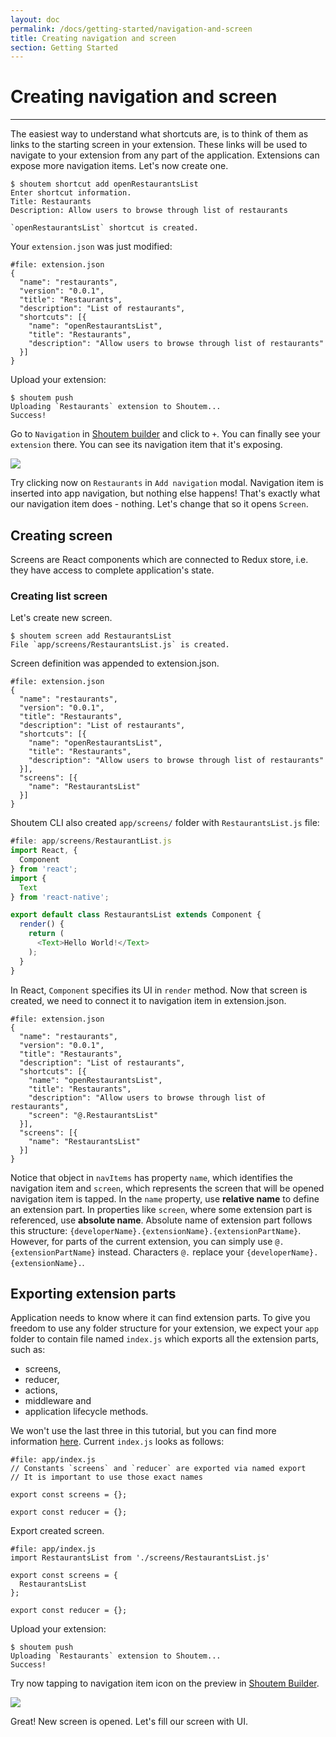 ```yaml
---
layout: doc
permalink: /docs/getting-started/navigation-and-screen
title: Creating navigation and screen
section: Getting Started
---
```


# Creating navigation and screen
<hr />

The easiest way to understand what shortcuts are, is to think of them as links to the starting screen in your extension. These links will be used to navigate to your extension from any part of the application. Extensions can expose more navigation items. Let's now create one.

```ShellSession
$ shoutem shortcut add openRestaurantsList
Enter shortcut information.
Title: Restaurants
Description: Allow users to browse through list of restaurants

`openRestaurantsList` shortcut is created.
```

Your `extension.json` was just modified:

```json{6-10}
#file: extension.json
{
  "name": "restaurants",
  "version": "0.0.1",
  "title": "Restaurants",
  "description": "List of restaurants",
  "shortcuts": [{
    "name": "openRestaurantsList",
    "title": "Restaurants",
    "description": "Allow users to browse through list of restaurants"
  }]
}
```

Upload your extension:

```ShellSession
$ shoutem push
Uploading `Restaurants` extension to Shoutem...
Success!
```

Go to `Navigation` in [Shoutem builder](/docs/coming-soon) and click to `+`. You can finally see your `extension` there. You can see its navigation item that it's exposing.

<p class="image">
<img src='{{ site.baseurl }}/img/getting-started/add-modal-shortcut.png'/>
</p>

Try clicking now on `Restaurants` in `Add navigation` modal. Navigation item is inserted into app navigation, but nothing else happens! That's exactly what our navigation item does - nothing. Let's change that so it opens `Screen`.


## Creating screen

Screens are React components which are connected to Redux store, i.e. they have access to complete application's state.

### Creating list screen

Let's create new screen.

```ShellSession
$ shoutem screen add RestaurantsList
File `app/screens/RestaurantsList.js` is created.
```

Screen definition was appended to extension.json.

```json{11-13}
#file: extension.json
{
  "name": "restaurants",
  "version": "0.0.1",
  "title": "Restaurants",
  "description": "List of restaurants",
  "shortcuts": [{
    "name": "openRestaurantsList",
    "title": "Restaurants",
    "description": "Allow users to browse through list of restaurants"
  }],
  "screens": [{
    "name": "RestaurantsList"
  }]
}
```

Shoutem CLI also created `app/screens/` folder with `RestaurantsList.js` file:

```javascript
#file: app/screens/RestaurantList.js
import React, {
  Component
} from 'react';
import {
  Text
} from 'react-native';

export default class RestaurantsList extends Component {
  render() {
    return (
      <Text>Hello World!</Text>
    );
  }
}
```

In React, `Component` specifies its UI in `render` method. Now that screen is created, we need to connect it to navigation item in extension.json.

```json{10}
#file: extension.json
{
  "name": "restaurants",
  "version": "0.0.1",
  "title": "Restaurants",
  "description": "List of restaurants",
  "shortcuts": [{
    "name": "openRestaurantsList",
    "title": "Restaurants",
    "description": "Allow users to browse through list of restaurants",
    "screen": "@.RestaurantsList"
  }],
  "screens": [{
    "name": "RestaurantsList"
  }]
}
```

Notice that object in `navItems` has property `name`, which identifies the navigation item and `screen`, which represents the screen that will be opened navigation item is tapped. In the `name` property, use **relative name** to define an extension part. In properties like `screen`, where some extension part is referenced, use **absolute name**. Absolute name of extension part follows this structure: `{developerName}.{extensionName}.{extensionPartName}`. However, for parts of the current extension, you can simply use `@.{extensionPartName}` instead. Characters `@.` replace your `{developerName}.{extensionName}.`.

## Exporting extension parts

Application needs to know where it can find extension parts. To give you freedom to use any folder structure for your extension, we expect your `app` folder to contain file named `index.js` which exports all the extension parts, such as:

- screens,
- reducer,
- actions,
- middleware and
- application lifecycle methods.

We won't use the last three in this tutorial, but you can find more information [here](/docs/coming-soon). Current `index.js` looks as follows:

```JSX
#file: app/index.js
// Constants `screens` and `reducer` are exported via named export
// It is important to use those exact names

export const screens = {};

export const reducer = {};
```

Export created screen.

```javascript{1,4}
#file: app/index.js
import RestaurantsList from './screens/RestaurantsList.js'

export const screens = {
  RestaurantsList
};

export const reducer = {};
```

Upload your extension:

```ShellSession
$ shoutem push
Uploading `Restaurants` extension to Shoutem...
Success!
```

Try now tapping to navigation item icon on the preview in [Shoutem Builder](/docs/coming-soon). 

<p class="image">
<img src='{{ site.baseurl }}/img/getting-started/extension-hello-world.png'/>
</p>

Great! New screen is opened. Let's fill our screen with UI.

